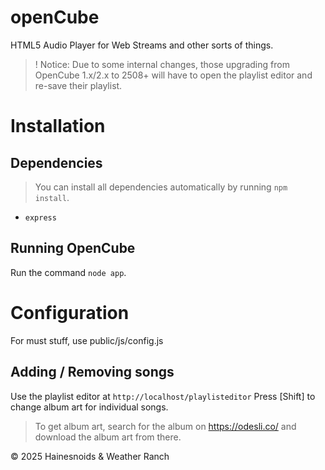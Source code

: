 # openCube
HTML5 Audio Player for Web Streams and other sorts of things.

>! Notice: Due to some internal changes, those upgrading from OpenCube 1.x/2.x to 2508+ will have to open the playlist editor and re-save their playlist.

# Installation
## Dependencies
> You can install all dependencies automatically by running `npm install`.
- `express`
## Running OpenCube
Run the command `node app`.
# Configuration
For must stuff, use public/js/config.js
## Adding / Removing songs
Use the playlist editor at `http://localhost/playlisteditor`
Press [Shift] to change album art for individual songs.
> To get album art, search for the album on https://odesli.co/ and download the album art from there.

© 2025 Hainesnoids & Weather Ranch
